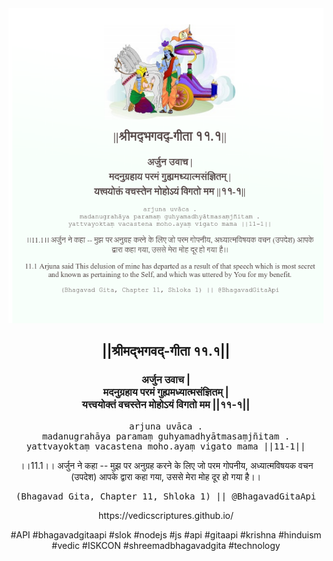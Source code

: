 <img src="../../asset/BG_11_1.png"/>
<center><h2>||श्रीमद्‍भगवद्‍-गीता ११.१||</h2>
<h3>अर्जुन उवाच |<br/>मदनुग्रहाय परमं गुह्यमध्यात्मसंज्ञितम् |<br/>यत्त्वयोक्तं वचस्तेन मोहोऽयं विगतो मम ||११-१||</h3>
<pre>arjuna uvāca .<br/>madanugrahāya paramaṃ guhyamadhyātmasaṃjñitam .<br/>yattvayoktaṃ vacastena moho.ayaṃ vigato mama ||11-1||</pre>
<p>।।11.1।। अर्जुन ने कहा -- मुझ पर अनुग्रह करने के लिए जो परम गोपनीय, अध्यात्मविषयक वचन (उपदेश) आपके द्वारा कहा गया, उससे मेरा मोह दूर हो गया है।।</p>
<pre>(Bhagavad Gita, Chapter 11, Shloka 1) || @BhagavadGitaApi</pre><p>https://vedicscriptures.github.io/</p><p>#API #bhagavadgitaapi #slok #nodejs #js #api #gitaapi #krishna #hinduism #vedic #ISKCON #shreemadbhagavadgita #technology</p></center>